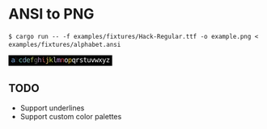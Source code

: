 # ANSI to PNG

```
$ cargo run -- -f examples/fixtures/Hack-Regular.ttf -o example.png < examples/fixtures/alphabet.ansi
```

<img src=/example.png width=205px height=21px />

## TODO

- Support underlines
- Support custom color palettes

